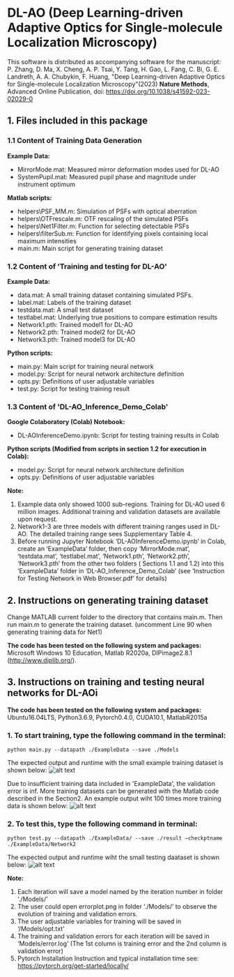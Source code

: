 # DL-AO (Deep Learning-driven Adaptive Optics for Single-molecule Localization Microscopy)
This software is distributed as accompanying software for the manuscript: P. Zhang, D. Ma, X. Cheng, A. P. Tsai, Y. Tang, H. Gao, L. Fang, C. Bi, G. E. Landreth, A. A. Chubykin, F. Huang, "Deep Learning-driven Adaptive Optics for Single-molecule Localization Microscopy"(2023) **Nature Methods**, Advanced Online Publication, doi: https://doi.org/10.1038/s41592-023-02029-0


## 1. Files included in this package
### 1.1 Content of Training Data Generation
**Example Data:**
* MirrorMode.mat: Measured mirror deformation modes used for DL-AO
* SystemPupil.mat: Measured pupil phase and magnitude under instrument optimum

**Matlab scripts:**
* helpers\PSF_MM.m: Simulation of PSFs with optical aberration
* helpers\OTFrescale.m: OTF rescaling of the simulated PSFs
* helpers\Net1Filter.m: Function for selecting detectable PSFs
* helpers\filterSub.m: Function for identifying pixels containing local maximum intensities
* main.m: Main script for generating training dataset


### 1.2 Content of 'Training and testing for DL-AO'
**Example Data:**
* data.mat: A small training dataset containing simulated PSFs.
* label.mat: Labels of the training dataset
* testdata.mat: A small test dataset
* testlabel.mat: Underlying true positions to compare estimation results
* Network1.pth: Trained model1 for DL-AO
* Network2.pth: Trained model2 for DL-AO
* Network3.pth: Trained model3 for DL-AO

**Python scripts:**
* main.py: Main script for training neural network
* model.py: Script for neural network architecture definition
* opts.py: Definitions of user adjustable variables
* test.py: Script for testing training result


### 1.3 Content of 'DL-AO_Inference_Demo_Colab'
**Google Colaboratory (Colab) Notebook:**
* DL-AOInferenceDemo.ipynb: Script for testing training results in Colab

**Python scripts (Modified from scripts in section 1.2 for execution in Colab):**
* model.py: Script for neural network architecture definition
* opts.py: Definitions of user adjustable variables

**Note:**
1. Example data only showed 1000 sub-regions. Training for DL-AO used 6 million images. Additional training and validation datasets are available upon request.
2. Network1-3 are three models with different training ranges used in DL-AO. The detailed training range sees Supplementary Table 4.
3. Before running Jupyter Notebook ‘DL-AOInferenceDemo.ipynb’ in Colab, create an ‘ExampleData’ folder, then copy ‘MirrorMode.mat’, ‘testdata.mat’, ‘testlabel.mat’, ‘Network1.pth’, ‘Network2.pth’, ‘Network3.pth’ from the other two folders (
Sections 1.1 and 1.2) into this ‘ExampleData’ folder in ‘DL-AO_Inference_Demo_Colab’ (see ‘Instruction for Testing Network in Web Browser.pdf’ for details)


## 2. Instructions on generating training dataset
Change MATLAB current folder to the directory that contains main.m. Then run main.m to generate the training dataset. (uncomment Line 90 when generating training data for Net1)

**The code has been tested on the following system and packages:**\
Microsoft Windows 10 Education, Matlab R2020a, DIPimage2.8.1 (http://www.diplib.org/).


## 3. Instructions on training and testing neural networks for DL-AOi
**The code has been tested on the following system and packages:**\
Ubuntu16.04LTS, Python3.6.9, Pytorch0.4.0, CUDA10.1, MatlabR2015a

### 1. To start training, type the following command in the terminal:
```
python main.py --datapath ./ExampleData --save ./Models
```

The expected output and runtime with the small example training dataset is shown below:
![alt text](https://github.com/HuanglabPurdue/DL-AO/images/Image1.png?raw=true)

Due to insufficient training data included in 'ExampleData', the validation error is inf.  More training datasets can be generated with the Matlab code described in the Section2. An example output wiht 100 times more training data is shown below:
![alt text](https://github.com/HuanglabPurdue/DL-AO/images/Image2.png?raw=true)

### 2. To test this, type the following command in terminal:
```
python test.py --datapath ./ExampleData/ --save ./result –checkptname ./ExampleData/Network2
```

The expected output and runtime wiht the small testing daataset is shown below:
![alt text](https://github.com/HuanglabPurdue/DL-AO/images/Image3.png?raw=true)

**Note:**
1. Each iteration will save a model named by the iteration number in folder ‘./Models/’
2. The user could open errorplot.png in folder ‘./Models/’ to observe the evolution of training and validation errors.
3. The user adjustable variables for training will be saved in ‘/Models/opt.txt’
4. The training and validation errors for each iteration will be saved in ‘Models/error.log’ (The 1st column is training error and the 2nd column is validation error)
5. Pytorch Installation Instruction and typical installation time see: https://pytorch.org/get-started/locally/ 
